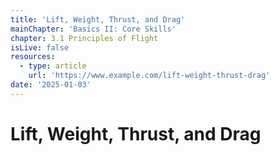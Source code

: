 ```yaml
---
title: 'Lift, Weight, Thrust, and Drag'
mainChapter: 'Basics II: Core Skills'
chapter: 3.1 Principles of Flight
isLive: false
resources:
  - type: article
    url: 'https://www.example.com/lift-weight-thrust-drag'
date: '2025-01-03'
---
```


# Lift, Weight, Thrust, and Drag
